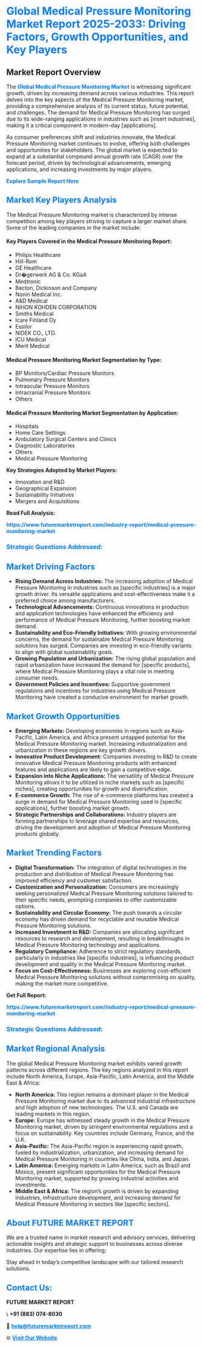 <h1 style="color: #007BFF;">Global Medical Pressure Monitoring Market Report 2025-2033: Driving Factors, Growth Opportunities, and Key Players</h1>

<section id="overview">
<h2>Market Report Overview</h2>
<p>The <a href="https://www.futuremarketreport.com/industry-report/medical-pressure-monitoring-market" style="color: #007BFF; text-decoration: none;"><strong>Global Medical Pressure Monitoring Market</strong></a> is witnessing significant growth, driven by increasing demand across various industries. This report delves into the key aspects of the Medical Pressure Monitoring market, providing a comprehensive analysis of its current status, future potential, and challenges. The demand for Medical Pressure Monitoring has surged due to its wide-ranging applications in industries such as [insert industries], making it a critical component in modern-day [applications].</p>
<p>As consumer preferences shift and industries innovate, the Medical Pressure Monitoring market continues to evolve, offering both challenges and opportunities for stakeholders. The global market is expected to expand at a substantial compound annual growth rate (CAGR) over the forecast period, driven by technological advancements, emerging applications, and increasing investments by major players.</p>
</section>

<section id="overview">
<p><a href="https://www.futuremarketreport.com/request-sample/reportId=127055" style="color: #007BFF; text-decoration: none;"><strong>Explore Sample Report Here</strong></a></p>
</section>

<section id="key-players">
<h2 style="color: #007BFF;">Market Key Players Analysis</h2>
<p>The Medical Pressure Monitoring market is characterized by intense competition among key players striving to capture a larger market share. Some of the leading companies in the market include:</p>
<h4>Key Players Covered in the Medical Pressure Monitoring Report:</h4>
<ul><li>Philips Healthcare</li><li>Hill-Rom</li><li>GE Healthcare</li><li>Dr�gerwerk AG &amp; Co. KGaA</li><li>Medtronic</li><li>Becton, Dickinson and Company</li><li>Nonin Medical Inc.</li><li>A&amp;D Medical</li><li>NIHON KOHDEN CORPORATION</li><li>Smiths Medical</li><li>Icare Finland Oy</li><li>Essilor</li><li>NIDEK CO., LTD.</li><li>ICU Medical</li><li>Merit Medical</li></ul>
<h4>Medical Pressure Monitoring Market Segmentation by Type:</h4>
<ul><li>BP Monitors/Cardiac Pressure Monitors</li><li>Pulmonary Pressure Monitors</li><li>Intraocular Pressure Monitors</li><li>Intracranial Pressure Monitors</li><li>Others</li></ul>

<h4>Medical Pressure Monitoring Market Segmentation by Application:</h4>
<ul><li>Hospitals</li><li>Home Care Settings</li><li>Ambulatory Surgical Centers and Clinics</li><li>Diagnostic Laboratories</li><li>Others</li><li>Medical Pressure Monitoring</li></ul>
<p><strong>Key Strategies Adopted by Market Players:</strong></p>
<ul>
<li>Innovation and R&D</li>
<li>Geographical Expansion</li>
<li>Sustainability Initiatives</li>
<li>Mergers and Acquisitions</li>
</ul>
</section>

<section>
<p><strong>Read Full Analysis: </strong></p><a href="https://www.futuremarketreport.com/industry-report/medical-pressure-monitoring-market" style="color: #007BFF; text-decoration: none;"><strong>https://www.futuremarketreport.com/industry-report/medical-pressure-monitoring-market</strong></a>
<h3 style="color: #007BFF;">Strategic Questions Addressed:</h3>
</section>

<section id="driving-factors">
<h2 style="color: #007BFF;">Market Driving Factors</h2>
<ul>
<li><strong>Rising Demand Across Industries:</strong> The increasing adoption of Medical Pressure Monitoring in industries such as [specific industries] is a major growth driver. Its versatile applications and cost-effectiveness make it a preferred choice among manufacturers.</li>
<li><strong>Technological Advancements:</strong> Continuous innovations in production and application technologies have enhanced the efficiency and performance of Medical Pressure Monitoring, further boosting market demand.</li>
<li><strong>Sustainability and Eco-Friendly Initiatives:</strong> With growing environmental concerns, the demand for sustainable Medical Pressure Monitoring solutions has surged. Companies are investing in eco-friendly variants to align with global sustainability goals.</li>
<li><strong>Growing Population and Urbanization:</strong> The rising global population and rapid urbanization have increased the demand for [specific products], where Medical Pressure Monitoring plays a vital role in meeting consumer needs.</li>
<li><strong>Government Policies and Incentives:</strong> Supportive government regulations and incentives for industries using Medical Pressure Monitoring have created a conducive environment for market growth.</li>
</ul>
</section>

<section id="growth-opportunities">
<h2 style="color: #007BFF;">Market Growth Opportunities</h2>
<ul>
<li><strong>Emerging Markets:</strong> Developing economies in regions such as Asia-Pacific, Latin America, and Africa present untapped potential for the Medical Pressure Monitoring market. Increasing industrialization and urbanization in these regions are key growth drivers.</li>
<li><strong>Innovative Product Development:</strong> Companies investing in R&D to create innovative Medical Pressure Monitoring products with enhanced features and applications are likely to gain a competitive edge.</li>
<li><strong>Expansion into Niche Applications:</strong> The versatility of Medical Pressure Monitoring allows it to be utilized in niche markets such as [specific niches], creating opportunities for growth and diversification.</li>
<li><strong>E-commerce Growth:</strong> The rise of e-commerce platforms has created a surge in demand for Medical Pressure Monitoring used in [specific applications], further boosting market growth.</li>
<li><strong>Strategic Partnerships and Collaborations:</strong> Industry players are forming partnerships to leverage shared expertise and resources, driving the development and adoption of Medical Pressure Monitoring products globally.</li>
</ul>
</section>

<section id="trending-factors">
<h2 style="color: #007BFF;">Market Trending Factors</h2>
<ul>
<li><strong>Digital Transformation:</strong> The integration of digital technologies in the production and distribution of Medical Pressure Monitoring has improved efficiency and customer satisfaction.</li>
<li><strong>Customization and Personalization:</strong> Consumers are increasingly seeking personalized Medical Pressure Monitoring solutions tailored to their specific needs, prompting companies to offer customizable options.</li>
<li><strong>Sustainability and Circular Economy:</strong> The push towards a circular economy has driven demand for recyclable and reusable Medical Pressure Monitoring solutions.</li>
<li><strong>Increased Investment in R&D:</strong> Companies are allocating significant resources to research and development, resulting in breakthroughs in Medical Pressure Monitoring technology and applications.</li>
<li><strong>Regulatory Compliance:</strong> Adherence to strict regulatory standards, particularly in industries like [specific industries], is influencing product development and quality in the Medical Pressure Monitoring market.</li>
<li><strong>Focus on Cost-Effectiveness:</strong> Businesses are exploring cost-efficient Medical Pressure Monitoring solutions without compromising on quality, making the market more competitive.</li>
</ul>
</section>

<section>
<p><strong>Get Full Report: </strong></p><a href="https://www.futuremarketreport.com/industry-report/medical-pressure-monitoring-market" style="color: #007BFF; text-decoration: none;"><strong>https://www.futuremarketreport.com/industry-report/medical-pressure-monitoring-market</strong></a>
<h3 style="color: #007BFF;">Strategic Questions Addressed:</h3>
</section>


<section id="regional-analysis">
<h2 style="color: #007BFF;">Market Regional Analysis</h2>
<p>The global Medical Pressure Monitoring market exhibits varied growth patterns across different regions. The key regions analyzed in this report include North America, Europe, Asia-Pacific, Latin America, and the Middle East & Africa:</p>
<ul>
<li><strong>North America:</strong> This region remains a dominant player in the Medical Pressure Monitoring market due to its advanced industrial infrastructure and high adoption of new technologies. The U.S. and Canada are leading markets in this region.</li>
<li><strong>Europe:</strong> Europe has witnessed steady growth in the Medical Pressure Monitoring market, driven by stringent environmental regulations and a focus on sustainability. Key countries include Germany, France, and the U.K.</li>
<li><strong>Asia-Pacific:</strong> The Asia-Pacific region is experiencing rapid growth, fueled by industrialization, urbanization, and increasing demand for Medical Pressure Monitoring in countries like China, India, and Japan.</li>
<li><strong>Latin America:</strong> Emerging markets in Latin America, such as Brazil and Mexico, present significant opportunities for the Medical Pressure Monitoring market, supported by growing industrial activities and investments.</li>
<li><strong>Middle East & Africa:</strong> The region’s growth is driven by expanding industries, infrastructure development, and increasing demand for Medical Pressure Monitoring in sectors like [specific sectors].</li>
</ul>
</section>

<footer>
<h2 style="color: #007BFF;">About FUTURE MARKET REPORT</h2>
<p>We are a trusted name in market research and advisory services, delivering actionable insights and strategic support to businesses across diverse industries. Our expertise lies in offering:</p>

<p>Stay ahead in today’s competitive landscape with our tailored research solutions.</p>

<h2 style="color: #007BFF;">Contact Us:</h2>
<p><strong>FUTURE MARKET REPORT</strong></p>
<p>📞 <strong>+91 (883) 074-8030</strong></p>
<p>📧 <strong><a href="mailto:help@futuremarketreport.com" style="color: #007BFF;">help@futuremarketreport.com</a></strong></p>
<p>🌐 <strong><a href="https://www.futuremarketreport.com/" style="color: #007BFF;">Visit Our Website</a></strong></p>
</footer>